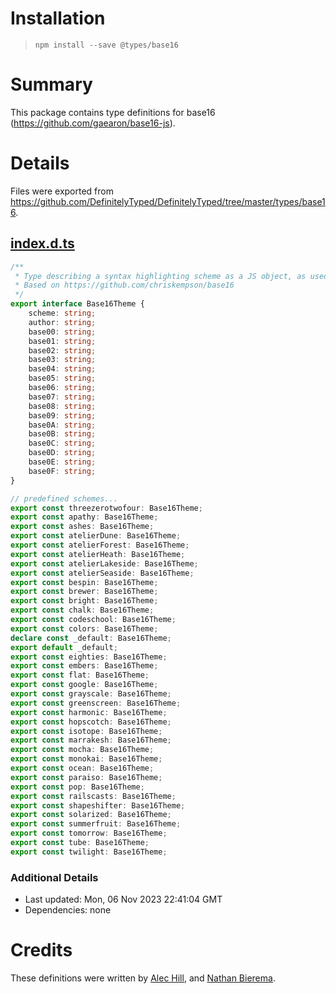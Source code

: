 # Installation
> `npm install --save @types/base16`

# Summary
This package contains type definitions for base16 (https://github.com/gaearon/base16-js).

# Details
Files were exported from https://github.com/DefinitelyTyped/DefinitelyTyped/tree/master/types/base16.
## [index.d.ts](https://github.com/DefinitelyTyped/DefinitelyTyped/tree/master/types/base16/index.d.ts)
````ts
/**
 * Type describing a syntax highlighting scheme as a JS object, as used in redux dev tools
 * Based on https://github.com/chriskempson/base16
 */
export interface Base16Theme {
    scheme: string;
    author: string;
    base00: string;
    base01: string;
    base02: string;
    base03: string;
    base04: string;
    base05: string;
    base06: string;
    base07: string;
    base08: string;
    base09: string;
    base0A: string;
    base0B: string;
    base0C: string;
    base0D: string;
    base0E: string;
    base0F: string;
}

// predefined schemes...
export const threezerotwofour: Base16Theme;
export const apathy: Base16Theme;
export const ashes: Base16Theme;
export const atelierDune: Base16Theme;
export const atelierForest: Base16Theme;
export const atelierHeath: Base16Theme;
export const atelierLakeside: Base16Theme;
export const atelierSeaside: Base16Theme;
export const bespin: Base16Theme;
export const brewer: Base16Theme;
export const bright: Base16Theme;
export const chalk: Base16Theme;
export const codeschool: Base16Theme;
export const colors: Base16Theme;
declare const _default: Base16Theme;
export default _default;
export const eighties: Base16Theme;
export const embers: Base16Theme;
export const flat: Base16Theme;
export const google: Base16Theme;
export const grayscale: Base16Theme;
export const greenscreen: Base16Theme;
export const harmonic: Base16Theme;
export const hopscotch: Base16Theme;
export const isotope: Base16Theme;
export const marrakesh: Base16Theme;
export const mocha: Base16Theme;
export const monokai: Base16Theme;
export const ocean: Base16Theme;
export const paraiso: Base16Theme;
export const pop: Base16Theme;
export const railscasts: Base16Theme;
export const shapeshifter: Base16Theme;
export const solarized: Base16Theme;
export const summerfruit: Base16Theme;
export const tomorrow: Base16Theme;
export const tube: Base16Theme;
export const twilight: Base16Theme;

````

### Additional Details
 * Last updated: Mon, 06 Nov 2023 22:41:04 GMT
 * Dependencies: none

# Credits
These definitions were written by [Alec Hill](https://github.com/alechill), and [Nathan Bierema](https://github.com/Methuselah96).
